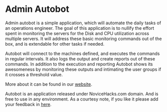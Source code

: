 # Admin Autobot

Admin autobot is a simple application, which will automate the daily tasks of an operations engineer. The goal of this application is to nullify the effort spent in monitoring the servers for the Disk and CPU utilization across multiple servers. It will address these basic monitoring commands out of the box, and is extendable for other tasks if needed.


Autobot will connect to the machines defined, and executes the commands in regular intervals. It also logs the output and create reports out of these commands. In addition to the execution and reporting Autobot shows its awesomeness by monitoring these outputs and intimating the user groups if it crosses a threshold value.

More about it can be found in our [website](http://www.novicehacks.com/products). 

Autobot is an application released under NoviceHacks.com domain. And is free to use in any environment.
As a courtesy note, if you like it please add your feedback in [here](http://www.novicehacks.com/feedback.html).




